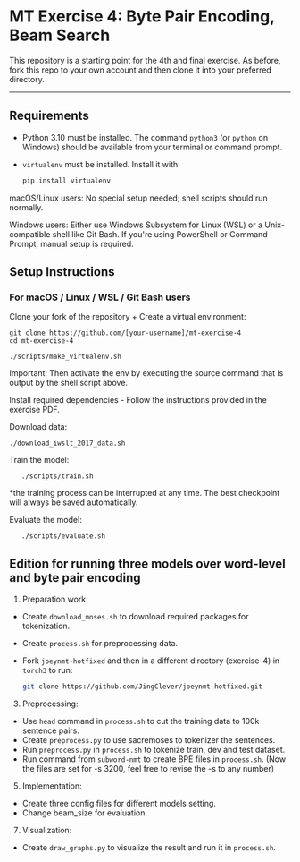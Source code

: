 # MT Exercise 4: Byte Pair Encoding, Beam Search

This repository is a starting point for the 4th and final exercise. As before, fork this repo to your own account and then clone it into your preferred directory.

---

## Requirements

- Python 3.10 must be installed. The command `python3` (or `python` on Windows) should be available from your terminal or command prompt.
- `virtualenv` must be installed. Install it with:

  ```bash
  pip install virtualenv

macOS/Linux users: No special setup needed; shell scripts should run normally.

Windows users: Either use Windows Subsystem for Linux (WSL) or a Unix-compatible shell like Git Bash.
If you're using PowerShell or Command Prompt, manual setup is required.

## Setup Instructions

### For macOS / Linux / WSL / Git Bash users

Clone your fork of the repository + Create a virtual environment:
   ```
   git clone https://github.com/[your-username]/mt-exercise-4
   cd mt-exercise-4 

   ```
    ./scripts/make_virtualenv.sh

Important: Then activate the env by executing the source command that is output by the shell script above.


Install required dependencies - Follow the instructions provided in the exercise PDF.

Download data:

    ./download_iwslt_2017_data.sh


Train the model:

       ./scripts/train.sh

*the training process can be interrupted at any time. The best checkpoint will always be saved automatically.

Evaluate the model:

       ./scripts/evaluate.sh

## Edition for running three models over word-level and byte pair encoding
1) Preparation work:

- Create `download_moses.sh` to download required packages for tokenization.
- Create `process.sh` for preprocessing data.
- Fork `joeynmt-hotfixed` and then in a different directory (exercise-4) in `torch3` to run:

  ```bash
  git clone https://github.com/JingClever/joeynmt-hotfixed.git

  ```

3) Preprocessing:
   
- Use `head` command in `process.sh` to cut the training data to 100k sentence pairs.
- Create `preprocess.py` to use sacremoses to tokenizer the sentences.
- Run `preprocess.py` in `process.sh` to tokenize train, dev and test dataset.
- Run command from `subword-nmt` to create BPE files in `process.sh`. (Now the files are set for -s 3200, feel free to revise the -s to any number)
   
5) Implementation:

- Create three config files for different models setting.
- Change beam_size for evaluation.
   
7) Visualization:
   
- Create `draw_graphs.py` to visualize the result and run it in `process.sh`.
       


